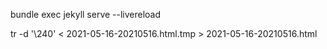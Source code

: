 bundle exec jekyll serve --livereload

 tr -d '\240' < 2021-05-16-20210516.html.tmp > 2021-05-16-20210516.html
